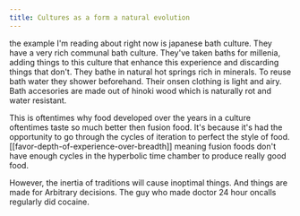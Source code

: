 ```yaml
---
title: Cultures as a form a natural evolution 
---
```


the example I'm reading about right now is japanese bath culture. They have a very rich communal bath culture. They've taken baths for millenia, adding things to this culture that enhance this experience and discarding things that don't. They bathe in natural hot springs rich in minerals. To reuse bath water they shower beforehand. Their onsen clothing is light and airy. Bath accesories are made out of hinoki wood which is naturally rot and water resistant. 

This is oftentimes why food developed over the years in a culture oftentimes taste so much better then fusion food. It's because it's had the opportunity to go through the cycles of iteration to perfect the style of food. [[favor-depth-of-experience-over-breadth]] meaning fusion foods don't have enough cycles in the hyperbolic time chamber to produce really good food. 

However, the inertia of traditions will cause inoptimal things. And things are made for Arbitrary decisions. The guy who made doctor 24 hour oncalls regularly did cocaine. 

